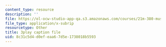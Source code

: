 ```yaml
---
content_type: resource
description: ''
file: https://ol-ocw-studio-app-qa.s3.amazonaws.com/courses/21m-380-music-and-technology-live-electronics-performance-practices-spring-2011/8c31c5d4d0efeaa67d5e1738018b5593_hlXjQ4qtaYU.srt
file_type: application/x-subrip
resourcetype: Other
title: 3play caption file
uid: 8c31c5d4-d0ef-eaa6-7d5e-1738018b5593
---
```

